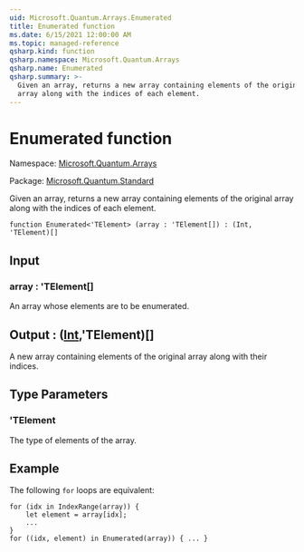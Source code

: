 ```yaml
---
uid: Microsoft.Quantum.Arrays.Enumerated
title: Enumerated function
ms.date: 6/15/2021 12:00:00 AM
ms.topic: managed-reference
qsharp.kind: function
qsharp.namespace: Microsoft.Quantum.Arrays
qsharp.name: Enumerated
qsharp.summary: >-
  Given an array, returns a new array containing elements of the original
  array along with the indices of each element.
---
```


# Enumerated function

Namespace: [Microsoft.Quantum.Arrays](xref:Microsoft.Quantum.Arrays)

Package: [Microsoft.Quantum.Standard](https://nuget.org/packages/Microsoft.Quantum.Standard)


Given an array, returns a new array containing elements of the originalarray along with the indices of each element.

```qsharp
function Enumerated<'TElement> (array : 'TElement[]) : (Int, 'TElement)[]
```


## Input

### array : 'TElement[]

An array whose elements are to be enumerated.



## Output : ([Int](xref:microsoft.quantum.qsharp.valueliterals#int-literals),'TElement)[]

A new array containing elements of the original array along with theirindices.

## Type Parameters

### 'TElement

The type of elements of the array.

## Example

The following `for` loops are equivalent:```qsharpfor (idx in IndexRange(array)) {    let element = array[idx];    ...}for ((idx, element) in Enumerated(array)) { ... }```